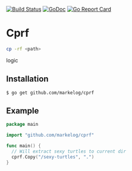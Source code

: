[![Build Status](https://travis-ci.org/markelog/cprf.svg)](https://travis-ci.org/markelog/cprf) [![GoDoc](https://godoc.org/github.com/markelog/cprf?status.svg)](https://godoc.org/github.com/markelog/cprf) [![Go Report Card](https://goreportcard.com/badge/github.com/markelog/cprf)](https://goreportcard.com/report/github.com/markelog/cprf)

# Cprf

```sh
cp -rf <path>
```
logic

## Installation

```
$ go get github.com/markelog/cprf
```

## Example

```go
package main

import "github.com/markelog/cprf"

func main() {
  // Will extract sexy turtles to current dir
  cprf.Copy("/sexy-turtles", ".")
}
```

